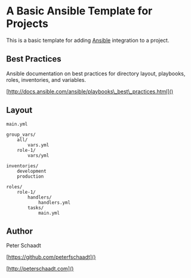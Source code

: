 A Basic Ansible Template for Projects
=====================================

This is a basic template for adding [Ansible](https://ansible.com) integration to a project.

Best Practices
--------------

Ansible documentation on best practices for directory layout, playbooks, roles, inventories, and variables.

[http://docs.ansible.com/ansible/playbooks\_best\_practices.html]()

Layout
------

    main.yml

    group_vars/
        all/
            vars.yml
        role-1/
            vars/yml

    inventories/
        development
        production

    roles/
        role-1/
            handlers/
                handlers.yml
            tasks/
                main.yml

Author
------

Peter Schaadt

[https://github.com/peterfschaadt]()

[http://peterschaadt.com]()
